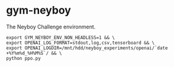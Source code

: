 # gym-neyboy

The Neyboy Challenge environment.


```
export GYM_NEYBOY_ENV_NON_HEADLESS=1 && \
export OPENAI_LOG_FORMAT=stdout,log,csv,tensorboard && \
export OPENAI_LOGDIR=/mnt/hdd/neyboy_experiments/openai/`date +%Y%m%d_%H%M%S`/ && \
python ppo.py
```